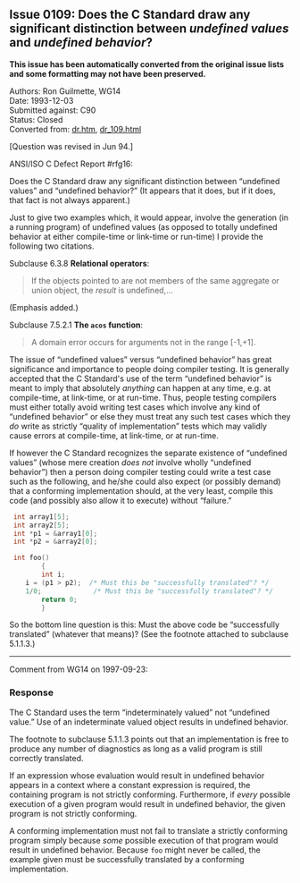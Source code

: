 ## Issue 0109: Does the C Standard draw any significant distinction between *undefined values* and *undefined behavior*?

**This issue has been automatically converted from the original issue lists and some formatting may not have been preserved.**

Authors: Ron Guilmette, WG14  
Date: 1993-12-03  
Submitted against: C90  
Status: Closed  
Converted from: [dr.htm](https://www.open-std.org/jtc1/sc22/wg14/www/docs/dr.htm), [dr_109.html](https://www.open-std.org/jtc1/sc22/wg14/www/docs/dr_109.html)

\[Question was revised in Jun 94.\]

ANSI/ISO C Defect Report #rfg16:

Does the C Standard draw any significant distinction between “undefined values”
and “undefined behavior?” (It appears that it does, but if it does, that fact is
not always apparent.)

Just to give two examples which, it would appear, involve the generation (in a
running program) of undefined values (as opposed to totally undefined behavior
at either compile-time or link-time or run-time) I provide the following two
citations.

Subclause 6.3.8 **Relational operators**:

> If the objects pointed to are not members of the same aggregate or union object,
> the *result* is undefined,...

(Emphasis added.)

Subclause 7.5.2.1 **The `acos` function**:

> A domain error occurs for arguments not in the range \[-1,\+1\].

The issue of “undefined values” versus “undefined behavior” has great
significance and importance to people doing compiler testing. It is generally
accepted that the C Standard's use of the term “undefined behavior” is meant to
imply that absolutely *anything* can happen at any time, e.g. at compile-time,
at link-time, or at run-time. Thus, people testing compilers must either totally
avoid writing test cases which involve any kind of “undefined behavior” or else
they must treat any such test cases which they *do* write as strictly “quality
of implementation” tests which may validly cause errors at compile-time, at
link-time, or at run-time.

If however the C Standard recognizes the separate existence of “undefined
values” (whose mere creation *does not* involve wholly “undefined behavior”)
then a person doing compiler testing could write a test case such as the
following, and he/she could also expect (or possibly demand) that a conforming
implementation should, at the very least, compile this code (and possibly also
allow it to execute) without “failure.”

```c
 int array1[5];
 int array2[5];
 int *p1 = &array1[0];
 int *p2 = &array2[0];

 int foo()
        {
        int i;
 	i = (p1 > p2);  /* Must this be "successfully translated"? */
 	1/0;             /* Must this be "successfully translated"? */
        return 0;
        }
```

So the bottom line question is this: Must the above code be “successfully
translated” (whatever that means)? (See the footnote attached to subclause
5.1.1.3.)

---

Comment from WG14 on 1997-09-23:

### Response

The C Standard uses the term “indeterminately valued” not “undefined value.” Use
of an indeterminate valued object results in undefined behavior.

The footnote to subclause 5.1.1.3 points out that an implementation is free to
produce any number of diagnostics as long as a valid program is still correctly
translated.

If an expression whose evaluation would result in undefined behavior appears in
a context where a constant expression is required, the containing program is not
strictly conforming. Furthermore, if *every* possible execution of a given
program would result in undefined behavior, the given program is not strictly
conforming.

A conforming implementation must not fail to translate a strictly conforming
program simply because *some* possible execution of that program would result in
undefined behavior. Because `foo` might never be called, the example given must
be successfully translated by a conforming implementation.
